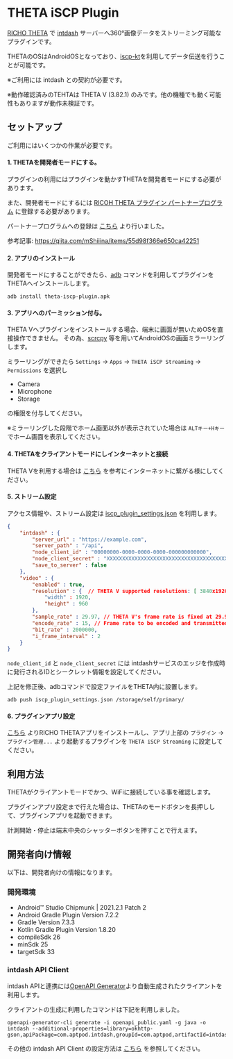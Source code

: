 # THETA iSCP Plugin

[RICHO THETA](https://www.ricoh360.com/ja/theta/) で [intdash](https://www.aptpod.co.jp/products/software/intdash/) サーバーへ360°画像データをストリーミング可能なプラグインです。


THETAのOSはAndroidOSとなっており、[iscp-kt](https://github.com/aptpod/iscp-kt)を利用してデータ伝送を行うことが可能です。

※ご利用には intdash との契約が必要です。

※動作確認済みのTEHTAは THETA V (3.82.1) のみです。他の機種でも動く可能性もありますが動作未検証です。


## セットアップ

ご利用にはいくつかの作業が必要です。

#### 1\. THETAを開発者モードにする。

プラグインの利用にはプラグインを動かすTHETAを開発者モードにする必要があります。

また、開発者モードにするには [RICOH THETA プラグイン パートナープログラム](https://jp.ricoh.com/release/2018/0628_1) に登録する必要があります。

パートナープログラムへの登録は [こちら](https://www8.webcas.net/db/pub/ricoh/thetaplugin/create/input) より行いました。

参考記事: https://qiita.com/mShiiina/items/55d98f366e650ca42251

#### 2\. アプリのインストール

開発者モードにすることができたら、[adb](https://developer.android.com/studio/command-line/adb?hl=ja) コマンドを利用してプラグインをTHETAへインストールします。

```
adb install theta-iscp-plugin.apk
```

#### 3\. アプリへのパーミッション付与。

THETA Vへプラグインをインストールする場合、端末に画面が無いためOSを直接操作できません。
その為、[scrcpy](https://github.com/Genymobile/scrcpy) 等を用いてAndroidOSの画面ミラーリングします。

ミラーリングができたら `Settings` -> `Apps` -> `THETA iSCP Streaming` -> `Permissions` を選択し

- Camera
- Microphone
- Storage

の権限を付与してください。

※ミラーリングした段階でホーム画面以外が表示されていた場合は `ALTキー+Hキー` でホーム画面を表示してください。

#### 4\. THETAをクライアントモードにしインターネットと接続

THETA Vを利用する場合は [こちら](https://support.theta360.com/ja/manual/v/content/prepare/prepare_08.html) を参考にインターネットに繋がる様にしてください。

#### 5\. ストリーム設定

アクセス情報や、ストリーム設定は [iscp_plugin_settings.json](iscp_plugin_settings.json) を利用します。

```json
{
    "intdash" : {
        "server_url" : "https://example.com",
        "server_path" : "/api",
        "node_client_id" : "00000000-0000-0000-0000-000000000000",
        "node_client_secret" : "XXXXXXXXXXXXXXXXXXXXXXXXXXXXXXXXXXXXXXXX",
        "save_to_server" : false
    },
    "video" : {
        "enabled" : true,
        "resolution" : {  // THETA V supported resolutions: [ 3840x1920, 1920x960, 1024x512, 640x320 ]
            "width" : 1920,
            "height" : 960
        },
        "sample_rate" : 29.97, // THETA V's frame rate is fixed at 29.97 fps.
        "encode_rate" : 15, // Frame rate to be encoded and transmitted.
        "bit_rate" : 2000000,
        "i_frame_interval" : 2
    }
}
```

`node_client_id` と `node_client_secret` には intdashサービスのエッジを作成時に発行されるIDとシークレット情報を設定してください。

上記を修正後、adbコマンドで設定ファイルをTHETA内に設置します。

```
adb push iscp_plugin_settings.json /storage/self/primary/
```

#### 6\. プラグインアプリ設定

[こちら](https://support.theta360.com/ja/download/pcmac/) よりRICHO THETAアプリをインストールし、アプリ上部の `プラグイン` -> `プラグイン管理...` より起動するプラグインを `THETA iSCP Streaming` に設定してください。

## 利用方法

THETAがクライアントモードでかつ、WiFiに接続している事を確認します。

プラグインアプリ設定まで行えた場合は、THETAのモードボタンを長押しして、プラグインアプリを起動できます。

計測開始・停止は端末中央のシャッターボタンを押すことで行えます。

## 開発者向け情報

以下は、開発者向けの情報になります。

### 開発環境

- Android™ Studio Chipmunk | 2021.2.1 Patch 2
- Android Gradle Plugin Version 7.2.2
- Gradle Version 7.3.3
- Kotlin Gradle Plugin Version 1.8.20
- compileSdk 26
- minSdk 25
- targetSdk 33

### intdash API Client

intdash APIと連携には[OpenAPI Generator](https://github.com/OpenAPITools/openapi-generator)より自動生成されたクライアントを利用します。

クライアントの生成に利用したコマンドは下記を利用しました。

```
openapi-generator-cli generate -i openapi_public.yaml -g java -o intdash --additional-properties=library=okhttp-gson,apiPackage=com.aptpod.intdash,groupId=com.aptpod,artifactId=intdash,sourceFolder=src/main/java,disallowAdditionalPropertiesIfNotPresent=false,dateLibrary=legacy
```

その他の intdash API Client の設定方法は [こちら](https://docs.intdash.jp/manual/api-sdk-docs-site/latest/ja/rest/rest-client-examples.html) を参照してください。